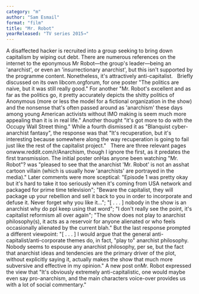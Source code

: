 ```yaml
---
category: "m"
author: "Sam Esmail"
format: "film"
title: "Mr. Robot"
yearReleased: "TV series 2015→"
---
```

A disaffected hacker is recruited into a group seeking to bring down capitalism by wiping out debt. There are numerous references on the internet to the eponymous Mr Robot—the group's leader—being an 'anarchist', or even an 'insurrectionary anarchist', but this isn't supported by the programme content. Nonetheless, it's attractively anti-capitalist.
 
Briefly discussed on its own libcom.orgforum, for one poster "The politics are naive, but it was still really good." For another "Mr. Robot's excellent and as far as the politics go, it pretty accurately depicts the shitty politics of Anonymous (more or less the model for a fictional organization in the show) and the nonsense that's often passed around as 'anarchism' these days among young American activists without IMO making is seem much more appealing than it is in real life." Another thought "it's got more to do with the Occupy Wall Street thing." While a fourth dismissed it as "Blanquist cyber-anarchist fantasy", the response was that "It's recuperation, but it's interesting because somewhere along the way recuperation is going to fail just like the rest of the capitalist project."
 
There are three relevant pages onwww.reddit.com/r/Anarchism, though I ignore the first, as it predates the first transmission. The initial poster onHas anyone been watching "Mr. Robot"? was "pleased to see that the anarchist 'Mr. Robot' is not an asshat cartoon villain (which is usually how 'anarchists' are portrayed in the media)." Later comments were more sceptical: "Episode 1 was pretty okay but it's hard to take it too seriously when it's coming from USA network and packaged for prime time television"; "Beware the capitalist, they will package up your rebellion and sell it back to you in order to incorporate and defuse it. Never forget why you like it..."; "[ . . . ] nobody in the show is an anarchist why do ppl keep using that word"; "I don't really see the point, it's capitalist reformism all over again"; "The show does not play to anarchist philosophy(s), it acts as a reservoir for anyone alienated or who feels occasionally alienated by the current blah." But the last response prompted a different viewpoint: "[ . . . ] I would argue that the general anti-capitalist/anti-corporate themes do, in fact, "play to" anarchist philosophy. Nobody seems to espouse any anarchist philosophy, per se, but the fact that anarchist ideas and tendencies are the primary driver of the plot, without explicitly saying it, actually makes the show that much more subversive and effective in my opinion." A new post onMr. Robot expressed the view that "It's obviously extremely anti-capitalistic, one would maybe even say pro-anarchism, and the main characters voice-over provides us with a lot of social commentary."
 